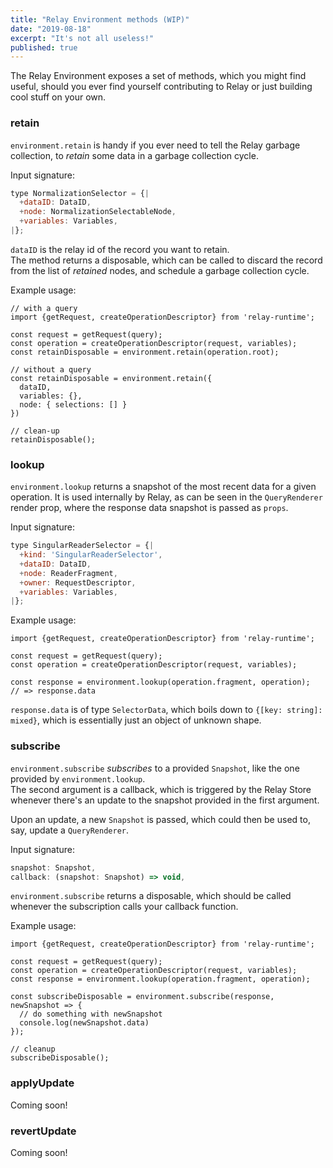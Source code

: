 ```yaml
---
title: "Relay Environment methods (WIP)"
date: "2019-08-18"
excerpt: "It's not all useless!"
published: true
---
```


The Relay Environment exposes a set of methods, which you might find useful,
should you ever find yourself contributing to Relay or just building cool stuff on your own.


### retain

`environment.retain` is handy if you ever need to tell the Relay garbage collection,
to *retain* some data in a garbage collection cycle.

Input signature:

```javascript
type NormalizationSelector = {|
  +dataID: DataID,
  +node: NormalizationSelectableNode,
  +variables: Variables,
|};
```

`dataID` is the relay id of the record you want to retain.  
The method returns a disposable, which can be called to discard the record from the list of *retained* nodes, and schedule a garbage collection cycle.

Example usage:

```javascript{6,9,16}
// with a query
import {getRequest, createOperationDescriptor} from 'relay-runtime';

const request = getRequest(query);
const operation = createOperationDescriptor(request, variables);
const retainDisposable = environment.retain(operation.root);  

// without a query
const retainDisposable = environment.retain({
  dataID,
  variables: {},
  node: { selections: [] }
})

// clean-up
retainDisposable();
```

### lookup

`environment.lookup` returns a snapshot of the most recent data for a given operation.
It is used internally by Relay, as can be seen in the `QueryRenderer` render prop,
where the response data snapshot is passed as `props`.

Input signature:

```javascript
type SingularReaderSelector = {|
  +kind: 'SingularReaderSelector',
  +dataID: DataID,
  +node: ReaderFragment,
  +owner: RequestDescriptor,
  +variables: Variables,
|};
```

Example usage:

```javascript{6}
import {getRequest, createOperationDescriptor} from 'relay-runtime';

const request = getRequest(query);
const operation = createOperationDescriptor(request, variables);

const response = environment.lookup(operation.fragment, operation);
// => response.data
```

`response.data` is of type `SelectorData`, which boils down to `{[key: string]: mixed}`,
which is essentially just an object of unknown shape.

### subscribe

`environment.subscribe` *subscribes* to a provided `Snapshot`, like the one provided by `environment.lookup`.  
The second argument is a callback, which is triggered by the Relay Store whenever there's an update
to the snapshot provided in the first argument.

Upon an update, a new `Snapshot` is passed, which could then be used to, say, update a `QueryRenderer`.

Input signature:

```javascript
snapshot: Snapshot,
callback: (snapshot: Snapshot) => void,
```

`environment.subscribe` returns a disposable, which should be called whenever the subscription calls your callback function.

Example usage:

```javascript{7,13}
import {getRequest, createOperationDescriptor} from 'relay-runtime';

const request = getRequest(query);
const operation = createOperationDescriptor(request, variables);
const response = environment.lookup(operation.fragment, operation);

const subscribeDisposable = environment.subscribe(response, newSnapshot => {
  // do something with newSnapshot
  console.log(newSnapshot.data)
});

// cleanup
subscribeDisposable();
```

### applyUpdate

Coming soon!

### revertUpdate

Coming soon!
